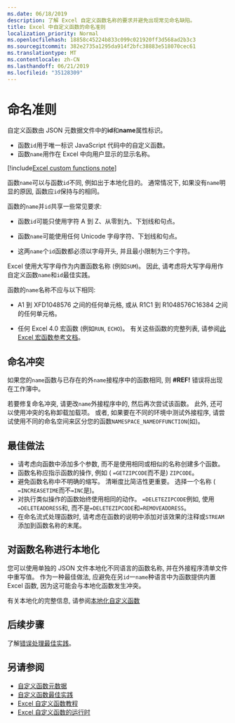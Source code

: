 ```yaml
---
ms.date: 06/18/2019
description: 了解 Excel 自定义函数名称的要求并避免出现常见命名缺陷。
title: Excel 中自定义函数的命名准则
localization_priority: Normal
ms.openlocfilehash: 18858c45224b833c099c021920ff3d568ad2b3c3
ms.sourcegitcommit: 382e2735a1295da914f2bfc38883e518070cec61
ms.translationtype: MT
ms.contentlocale: zh-CN
ms.lasthandoff: 06/21/2019
ms.locfileid: "35128309"
---
```

# <a name="naming-guidelines"></a>命名准则

自定义函数由 JSON 元数据文件中的**id**和**name**属性标识。

- 函数`id`用于唯一标识 JavaScript 代码中的自定义函数。
- 函数`name`用作在 Excel 中向用户显示的显示名称。

[!include[Excel custom functions note](../includes/excel-custom-functions-note.md)]

函数`name`可以与函数`id`不同, 例如出于本地化目的。 通常情况下, 如果没有`name`明显的原因, 函数应`id`保持与的相同。

函数的`name`并`id`共享一些常见要求:

- 函数`id`可能只使用字符 A 到 Z、从零到九、下划线和句点。

- 函数`name`可能使用任何 Unicode 字母字符、下划线和句点。

- 这两`name`个`id`函数都必须以字母开头, 并且最小限制为三个字符。

Excel 使用大写字母作为内置函数名称 (例如`SUM`)。 因此, 请考虑将大写字母用作自定义函数`name`和`id`最佳实践。

函数的`name`名称不应与以下相同:

- A1 到 XFD1048576 之间的任何单元格, 或从 R1C1 到 R1048576C16384 之间的任何单元格。

- 任何 Excel 4.0 宏函数 (例如`RUN`, `ECHO`)。  有关这些函数的完整列表, 请参阅[此 Excel 宏函数参考文档](https://d13ot9o61jdzpp.cloudfront.net/files/Excel%204.0%20Macro%20Functions%20Reference.pdf)。

## <a name="naming-conflicts"></a>命名冲突

如果您的`name`函数与已存在的外`name`接程序中的函数相同, 则 **#REF!** 错误将出现在工作簿中。

若要修复命名冲突, 请更改`name`外接程序中的, 然后再次尝试该函数。 此外, 还可以使用冲突的名称卸载加载项。 或者, 如果要在不同的环境中测试外接程序, 请尝试使用不同的命名空间来区分您的函数`NAMESPACE_NAMEOFFUNCTION`(如)。

## <a name="best-practices"></a>最佳做法

- 请考虑向函数中添加多个参数, 而不是使用相同或相似的名称创建多个函数。
- 函数名称应指示函数的操作, 例如 ( `=GETZIPCODE`而不是) `ZIPCODE`。
- 避免函数名称中不明确的缩写。 清晰度比简洁性更重要。 选择一个名称 ( `=INCREASETIME`而不`=INC`是)。
- 对执行类似操作的函数始终使用相同的动作。 `=DELETEZIPCODE`例如, 使用`=DELETEADDRESS`和, 而不是`=DELETEZIPCODE`和`=REMOVEADDRESS`。
- 在命名流式处理函数时, 请考虑在函数的说明中添加对该效果的注释或`STREAM`添加到函数名称的末尾。

## <a name="localizing-function-names"></a>对函数名称进行本地化

您可以使用单独的 JSON 文件本地化不同语言的函数名称, 并在外接程序清单文件中重写值。 作为一种最佳做法, 应避免在另`id`一`name`种语言中为函数提供内置 Excel 函数, 因为这可能会与本地化函数发生冲突。

有关本地化的完整信息, 请参阅[本地化自定义函数](custom-functions-localize.md)

## <a name="next-steps"></a>后续步骤
了解[错误处理最佳实践](custom-functions-errors.md)。

## <a name="see-also"></a>另请参阅

* [自定义函数元数据](custom-functions-json.md)
* [自定义函数最佳实践](custom-functions-best-practices.md)
* [Excel 自定义函数教程](../tutorials/excel-tutorial-create-custom-functions.md)
* [Excel 自定义函数的运行时](custom-functions-runtime.md)
